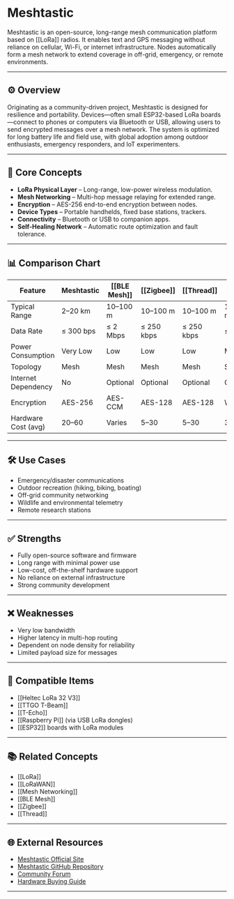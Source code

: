 # Meshtastic

Meshtastic is an open-source, long-range mesh communication platform based on [[LoRa]] radios. It enables text and GPS messaging without reliance on cellular, Wi-Fi, or internet infrastructure. Nodes automatically form a mesh network to extend coverage in off-grid, emergency, or remote environments.

---

## ⚙️ Overview

Originating as a community-driven project, Meshtastic is designed for resilience and portability. Devices—often small ESP32-based LoRa boards—connect to phones or computers via Bluetooth or USB, allowing users to send encrypted messages over a mesh network. The system is optimized for long battery life and field use, with global adoption among outdoor enthusiasts, emergency responders, and IoT experimenters.

---

## 🧠 Core Concepts

- **LoRa Physical Layer** – Long-range, low-power wireless modulation.
- **Mesh Networking** – Multi-hop message relaying for extended range.
- **Encryption** – AES-256 end-to-end encryption between nodes.
- **Device Types** – Portable handhelds, fixed base stations, trackers.
- **Connectivity** – Bluetooth or USB to companion apps.
- **Self-Healing Network** – Automatic route optimization and fault tolerance.

---

## 📊 Comparison Chart

| Feature                  | Meshtastic     | [[BLE Mesh]]     | [[Zigbee]]     | [[Thread]]     | [[Wi-Fi HaLow]] | [[LoRaWAN]]     |
|--------------------------|----------------|------------------|----------------|----------------|-----------------|-----------------|
| Typical Range            | 2–20 km        | 10–100 m         | 10–100 m       | 10–100 m       | 100–1000 m      | 2–15 km         |
| Data Rate                | ≤ 300 bps      | ≤ 2 Mbps         | ≤ 250 kbps     | ≤ 250 kbps     | ≤ 78 Mbps       | ≤ 50 kbps       |
| Power Consumption        | Very Low       | Low              | Low            | Low            | Medium          | Very Low        |
| Topology                 | Mesh           | Mesh             | Mesh           | Mesh           | Star/Mesh       | Star/Mesh       |
| Internet Dependency      | No             | Optional         | Optional       | Optional       | Optional        | Yes (for WAN)   |
| Encryption               | AES-256        | AES-CCM          | AES-128        | AES-128        | WPA3/WPA2       | AES-128         |
| Hardware Cost (avg)      | $20–$60        | Varies           | $5–$30         | $5–$30         | $30–$100        | $20–$50         |

---

## 🛠 Use Cases

- Emergency/disaster communications
- Outdoor recreation (hiking, biking, boating)
- Off-grid community networking
- Wildlife and environmental telemetry
- Remote research stations

---

## ✅ Strengths

- Fully open-source software and firmware
- Long range with minimal power use
- Low-cost, off-the-shelf hardware support
- No reliance on external infrastructure
- Strong community development

---

## ❌ Weaknesses

- Very low bandwidth
- Higher latency in multi-hop routing
- Dependent on node density for reliability
- Limited payload size for messages

---

## 🔧 Compatible Items

- [[Heltec LoRa 32 V3]]
- [[TTGO T-Beam]]
- [[T-Echo]]
- [[Raspberry Pi]] (via USB LoRa dongles)
- [[ESP32]] boards with LoRa modules

---

## 📚 Related Concepts

- [[LoRa]]
- [[LoRaWAN]]
- [[Mesh Networking]]
- [[BLE Mesh]]
- [[Zigbee]]
- [[Thread]]

---

## 🌐 External Resources

- [Meshtastic Official Site](https://meshtastic.org)
- [Meshtastic GitHub Repository](https://github.com/meshtastic)
- [Community Forum](https://meshtastic.discourse.group)
- [Hardware Buying Guide](https://meshtastic.org/docs/hardware)

---

